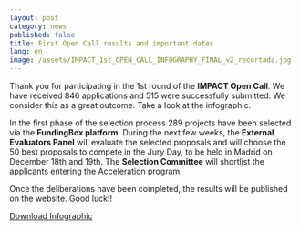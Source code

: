 ```yaml
---
layout: post
category: news
published: false
title: First Open Call results and important dates
lang: en
image: /assets/IMPACT_1st_OPEN_CALL_INFOGRAPHY_FINAL_v2_recortada.jpg
---
```


Thank you for participating in the 1st round of the **IMPACT Open Call**. We have received 846 applications and 515 were successfully submitted. We consider this as a great outcome.  Take a look at the infographic.

In the first phase of the selection process 289 projects have been selected via the **FundingBox platform**. During the next few weeks, the **External Evaluators Panel** will evaluate the selected proposals and will choose the 50 best proposals to compete in the Jury Day, to be held in Madrid on December 18th and 19th. The **Selection Committee** will shortlist the applicants entering the Acceleration program.

Once the deliberations have been completed, the results will be published on the website.  Good luck!!


<a href="/assets/IMPACT_1st_OPEN_CALL_INFOGRAPHY_FINAL_v2.jpg"><i class="icon-download-1"></i>Download Infographic</a>